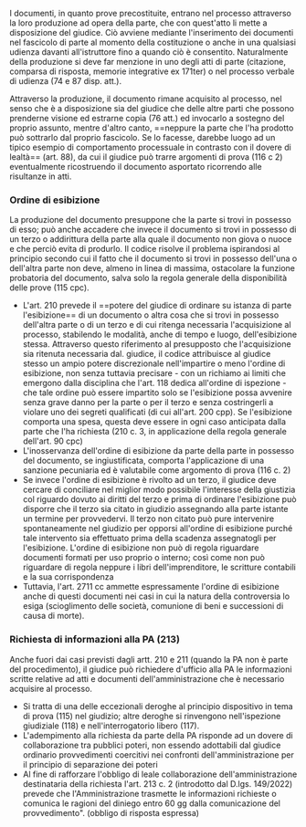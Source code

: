 I documenti, in quanto prove precostituite, entrano nel processo attraverso la loro produzione ad opera della parte, che con quest'atto li mette a disposizione del giudice.
Ciò avviene mediante l'inserimento dei documenti nel fascicolo di parte al momento della costituzione o anche in una qualsiasi udienza davanti all'istruttore fino a quando ciò è consentito.
Naturalmente della produzione si deve far menzione in uno degli atti di parte (citazione, comparsa di risposta, memorie integrative ex 171ter) o nel processo verbale di udienza (74 e 87 disp. att.). 

Attraverso la produzione, il documento rimane acquisito al processo, nel senso che è a disposizione sia del giudice che delle altre parti che possono prenderne visione ed estrarne copia (76 att.) ed invocarlo a sostegno del proprio assunto, mentre d'altro canto, ==neppure la parte che l'ha prodotto può sottrarlo dal proprio fascicolo. Se lo facesse, darebbe luogo ad un tipico esempio di comportamento processuale in contrasto con il dovere di lealtà== (art. 88), da cui il giudice può trarre argomenti di prova (116 c 2) eventualmente ricostruendo il documento asportato ricorrendo alle risultanze in atti.


### Ordine di esibizione
La produzione del documento presuppone che la parte si trovi in possesso di esso; può anche accadere che invece il documento si trovi in possesso di un terzo o addirittura della parte alla quale il documento non giova o nuoce e che perciò evita di produrlo.
Il codice risolve il problema ispirandosi al principio secondo cui il fatto che il documento si trovi in possesso dell'una o dell'altra parte non deve, almeno in linea di massima, ostacolare la funzione probatoria del documento, salva solo la regola generale della disponibilità delle prove (115 cpc).
- L'art. 210 prevede il ==potere del giudice di ordinare su istanza di parte l'esibizione== di un documento o altra cosa che si trovi in possesso dell'altra parte o di un terzo e di cui ritenga necessaria l'acquisizione al processo, stabilendo le modalità, anche di tempo e luogo, dell'esibizione stessa. Attraverso questo riferimento al presupposto che l'acquisizione sia ritenuta necessaria dal. giudice, il codice attribuisce al giudice stesso un ampio potere discrezionale nell'impartire o meno l'ordine di esibizione, non senza tuttavia precisare - con un richiamo ai limiti che emergono dalla disciplina che l'art. 118 dedica all'ordine di ispezione - che tale ordine può essere impartito solo se l'esibizione possa avvenire senza grave danno per la parte o per il terzo e senza costringerli a violare uno dei segreti qualificati (di cui all'art. 200 cpp). Se l'esibizione comporta una spesa, questa deve essere in ogni caso anticipata dalla parte che l'ha richiesta (210 c. 3, in applicazione della regola generale dell'art. 90 cpc)
- L'inosservanza dell'ordine di esibizione da parte della parte in possesso del documento, se ingiustificata, comporta l'applicazione di una sanzione pecuniaria ed è valutabile come argomento di prova (116 c. 2)
- Se invece l'ordine di esibizione è rivolto ad un terzo, il giudice deve cercare di conciliare nel miglior modo possibile l'interesse della giustizia col riguardo dovuto ai diritti del terzo e prima di ordinare l'esibizione può disporre che il terzo sia citato in giudizio assegnando alla parte istante un termine per provvedervi. Il terzo non citato può pure intervenire spontaneamente nel giudizio per opporsi all'ordine di esibizione purché tale intervento sia effettuato prima della scadenza assegnatogli per l'esibizione. L'ordine di esibizione non può di regola riguardare documenti formati per uso proprio o interno; così come non può riguardare di regola neppure i libri dell'imprenditore, le scritture contabili e la sua corrispondenza
- Tuttavia, l'art. 2711 cc ammette espressamente l'ordine di esibizione anche di questi documenti nei casi in cui la natura della controversia lo esiga (scioglimento delle società, comunione di beni e successioni di causa di morte). 



### Richiesta di informazioni alla PA (213)
Anche fuori dai casi previsti dagli artt. 210 e 211 (quando la PA non è parte del procedimento), il giudice può richiedere d'ufficio alla PA le informazioni scritte relative ad atti e documenti dell'amministrazione che è necessario acquisire al processo.
- Si tratta di una delle eccezionali deroghe al principio dispositivo in tema di prova (115) nel giudizio; altre deroghe si rinvengono nell'ispezione giudiziale (118) e nell'interrogatorio libero (117). 
- L'adempimento alla richiesta da parte della PA risponde ad un dovere di collaborazione tra pubblici poteri, non essendo adottabili dal giudice ordinario provvedimenti coercitivi nei confronti dell'amministrazione per il principio di separazione dei poteri
- Al fine di rafforzare l'obbligo di leale collaborazione dell'amministrazione destinataria della richiesta l'art. 213 c. 2 (introdotto dal D.lgs. 149/2022) prevede che l'Amministrazione trasmette le informazioni richieste o comunica le ragioni del diniego entro 60 gg dalla comunicazione del provvedimento". (obbligo di risposta espressa)

